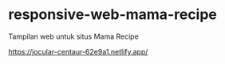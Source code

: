 # responsive-web-mama-recipe
Tampilan web untuk situs Mama Recipe

https://jocular-centaur-62e9a1.netlify.app/
